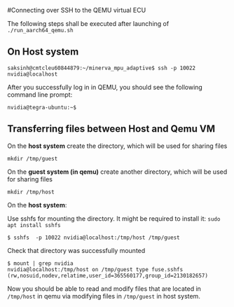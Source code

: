 #Connecting over SSH to the QEMU virtual ECU

The following steps shall be executed after launching of `./run_aarch64_qemu.sh`

## On Host system

```
saksinh@cmtcleu60844879:~/minerva_mpu_adaptive$ ssh -p 10022 nvidia@localhost
```

After you successfully log in in QEMU, you should see the following command line prompt:
```
nvidia@tegra-ubuntu:~$
```

## Transferring files between Host and Qemu VM

On the **host system** create the directory, which will be used for sharing files
```
mkdir /tmp/guest
```

On the **guest system (in qemu)** create another directory, which will be used for sharing files
```
mkdir /tmp/host
```

On the **host system**:

Use sshfs for mounting the directory. It might be required to install it: `sudo apt install sshfs`
```
$ sshfs  -p 10022 nvidia@localhost:/tmp/host /tmp/guest
```

Check that directory was successfully mounted
```
$ mount | grep nvidia
nvidia@localhost:/tmp/host on /tmp/guest type fuse.sshfs (rw,nosuid,nodev,relatime,user_id=365560177,group_id=2130182657)
```

Now you should be able to read and modify files that are located in `/tmp/host` in qemu via modifying files in
`/tmp/guest` in host system.
